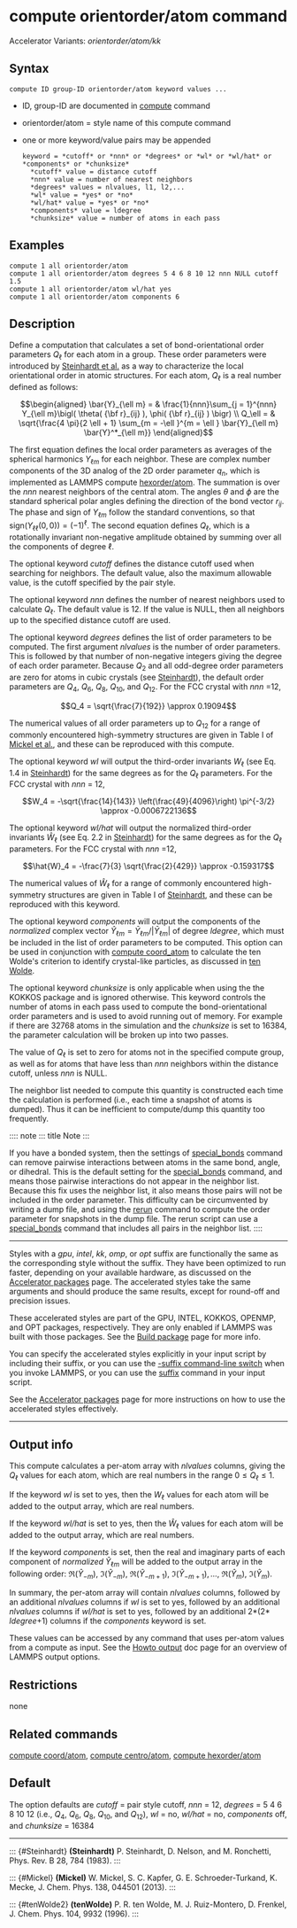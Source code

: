 # compute orientorder/atom command

Accelerator Variants: *orientorder/atom/kk*

## Syntax

``` LAMMPS
compute ID group-ID orientorder/atom keyword values ...
```

-   ID, group-ID are documented in [compute](compute) command

-   orientorder/atom = style name of this compute command

-   one or more keyword/value pairs may be appended

        keyword = *cutoff* or *nnn* or *degrees* or *wl* or *wl/hat* or *components* or *chunksize*
          *cutoff* value = distance cutoff
          *nnn* value = number of nearest neighbors
          *degrees* values = nlvalues, l1, l2,...
          *wl* value = *yes* or *no*
          *wl/hat* value = *yes* or *no*
          *components* value = ldegree
          *chunksize* value = number of atoms in each pass

## Examples

``` LAMMPS
compute 1 all orientorder/atom
compute 1 all orientorder/atom degrees 5 4 6 8 10 12 nnn NULL cutoff 1.5
compute 1 all orientorder/atom wl/hat yes
compute 1 all orientorder/atom components 6
```

## Description

Define a computation that calculates a set of bond-orientational order
parameters $Q_\ell$ for each atom in a group. These order parameters
were introduced by [Steinhardt et al.](Steinhardt) as a way to
characterize the local orientational order in atomic structures. For
each atom, $Q_\ell$ is a real number defined as follows:

$$\begin{aligned}
\bar{Y}_{\ell m} = & \frac{1}{nnn}\sum_{j = 1}^{nnn} Y_{\ell m}\bigl( \theta( {\bf r}_{ij} ), \phi( {\bf r}_{ij} ) \bigr) \\
Q_\ell  = & \sqrt{\frac{4 \pi}{2 \ell  + 1} \sum_{m = -\ell }^{m = \ell } \bar{Y}_{\ell m} \bar{Y}^*_{\ell m}}
\end{aligned}$$

The first equation defines the local order parameters as averages of the
spherical harmonics $Y_{\ell m}$ for each neighbor. These are complex
number components of the 3D analog of the 2D order parameter $q_n$,
which is implemented as LAMMPS compute
[hexorder/atom](compute_hexorder_atom). The summation is over the *nnn*
nearest neighbors of the central atom. The angles $\theta$ and $\phi$
are the standard spherical polar angles defining the direction of the
bond vector $r_{ij}$. The phase and sign of $Y_{\ell m}$ follow the
standard conventions, so that
$\mathrm{sign}(Y_{\ell\ell}(0,0)) = (-1)^\ell$. The second equation
defines $Q_\ell$, which is a rotationally invariant non-negative
amplitude obtained by summing over all the components of degree $\ell$.

The optional keyword *cutoff* defines the distance cutoff used when
searching for neighbors. The default value, also the maximum allowable
value, is the cutoff specified by the pair style.

The optional keyword *nnn* defines the number of nearest neighbors used
to calculate $Q_\ell$. The default value is 12. If the value is NULL,
then all neighbors up to the specified distance cutoff are used.

The optional keyword *degrees* defines the list of order parameters to
be computed. The first argument *nlvalues* is the number of order
parameters. This is followed by that number of non-negative integers
giving the degree of each order parameter. Because $Q_2$ and all
odd-degree order parameters are zero for atoms in cubic crystals (see
[Steinhardt](Steinhardt)), the default order parameters are $Q_4$,
$Q_6$, $Q_8$, $Q_{10}$, and $Q_{12}$. For the FCC crystal with *nnn*
=12,

$$Q_4 = \sqrt{\frac{7}{192}} \approx 0.19094$$

The numerical values of all order parameters up to $Q_{12}$ for a range
of commonly encountered high-symmetry structures are given in Table I of
[Mickel et al.](Mickel), and these can be reproduced with this compute.

The optional keyword *wl* will output the third-order invariants
$W_\ell$ (see Eq. 1.4 in [Steinhardt](Steinhardt)) for the same degrees
as for the $Q_\ell$ parameters. For the FCC crystal with *nnn* = 12,

$$W_4 = -\sqrt{\frac{14}{143}} \left(\frac{49}{4096}\right) \pi^{-3/2} \approx -0.0006722136$$

The optional keyword *wl/hat* will output the normalized third-order
invariants $\hat{W}_\ell$ (see Eq. 2.2 in [Steinhardt](Steinhardt)) for
the same degrees as for the $Q_\ell$ parameters. For the FCC crystal
with *nnn* =12,

$$\hat{W}_4 = -\frac{7}{3} \sqrt{\frac{2}{429}} \approx -0.159317$$

The numerical values of $\hat{W}_\ell$ for a range of commonly
encountered high-symmetry structures are given in Table I of
[Steinhardt](Steinhardt), and these can be reproduced with this keyword.

The optional keyword *components* will output the components of the
*normalized* complex vector
$\hat{Y}_{\ell m} = \bar{Y}_{\ell m}/|\bar{Y}_{\ell m}|$ of degree
*ldegree*, which must be included in the list of order parameters to be
computed. This option can be used in conjunction with [compute
coord_atom](compute_coord_atom) to calculate the ten Wolde\'s criterion
to identify crystal-like particles, as discussed in [ten
Wolde](tenWolde2).

The optional keyword *chunksize* is only applicable when using the the
KOKKOS package and is ignored otherwise. This keyword controls the
number of atoms in each pass used to compute the bond-orientational
order parameters and is used to avoid running out of memory. For example
if there are 32768 atoms in the simulation and the *chunksize* is set to
16384, the parameter calculation will be broken up into two passes.

The value of $Q_\ell$ is set to zero for atoms not in the specified
compute group, as well as for atoms that have less than *nnn* neighbors
within the distance cutoff, unless *nnn* is NULL.

The neighbor list needed to compute this quantity is constructed each
time the calculation is performed (i.e., each time a snapshot of atoms
is dumped). Thus it can be inefficient to compute/dump this quantity too
frequently.

:::: note
::: title
Note
:::

If you have a bonded system, then the settings of
[special_bonds](special_bonds) command can remove pairwise interactions
between atoms in the same bond, angle, or dihedral. This is the default
setting for the [special_bonds](special_bonds) command, and means those
pairwise interactions do not appear in the neighbor list. Because this
fix uses the neighbor list, it also means those pairs will not be
included in the order parameter. This difficulty can be circumvented by
writing a dump file, and using the [rerun](rerun) command to compute the
order parameter for snapshots in the dump file. The rerun script can use
a [special_bonds](special_bonds) command that includes all pairs in the
neighbor list.
::::

------------------------------------------------------------------------

Styles with a *gpu*, *intel*, *kk*, *omp*, or *opt* suffix are
functionally the same as the corresponding style without the suffix.
They have been optimized to run faster, depending on your available
hardware, as discussed on the [Accelerator packages](Speed_packages)
page. The accelerated styles take the same arguments and should produce
the same results, except for round-off and precision issues.

These accelerated styles are part of the GPU, INTEL, KOKKOS, OPENMP, and
OPT packages, respectively. They are only enabled if LAMMPS was built
with those packages. See the [Build package](Build_package) page for
more info.

You can specify the accelerated styles explicitly in your input script
by including their suffix, or you can use the [-suffix command-line
switch](Run_options) when you invoke LAMMPS, or you can use the
[suffix](suffix) command in your input script.

See the [Accelerator packages](Speed_packages) page for more
instructions on how to use the accelerated styles effectively.

------------------------------------------------------------------------

## Output info

This compute calculates a per-atom array with *nlvalues* columns, giving
the $Q_\ell$ values for each atom, which are real numbers in the range
$0 \le Q_\ell \le 1$.

If the keyword *wl* is set to yes, then the $W_\ell$ values for each
atom will be added to the output array, which are real numbers.

If the keyword *wl/hat* is set to yes, then the $\hat{W}_\ell$ values
for each atom will be added to the output array, which are real numbers.

If the keyword *components* is set, then the real and imaginary parts of
each component of *normalized* $\hat{Y}_{\ell m}$ will be added to the
output array in the following order: $\Re(\hat{Y}_{-m}),$
$\Im(\hat{Y}_{-m}),$ $\Re(\hat{Y}_{-m+1}),$
$\Im(\hat{Y}_{-m+1}), \dotsc,$ $\Re(\hat{Y}_m),$ $\Im(\hat{Y}_m).$

In summary, the per-atom array will contain *nlvalues* columns, followed
by an additional *nlvalues* columns if *wl* is set to yes, followed by
an additional *nlvalues* columns if *wl/hat* is set to yes, followed by
an additional 2\*(2\* *ldegree*+1) columns if the *components* keyword
is set.

These values can be accessed by any command that uses per-atom values
from a compute as input. See the [Howto output](Howto_output) doc page
for an overview of LAMMPS output options.

## Restrictions

none

## Related commands

[compute coord/atom](compute_coord_atom), [compute
centro/atom](compute_centro_atom), [compute
hexorder/atom](compute_hexorder_atom)

## Default

The option defaults are *cutoff* = pair style cutoff, *nnn* = 12,
*degrees* = 5 4 6 8 10 12 (i.e., $Q_4$, $Q_6$, $Q_8$, $Q_{10}$, and
$Q_{12}$), *wl* = no, *wl/hat* = no, *components* off, and *chunksize* =
16384

------------------------------------------------------------------------

::: {#Steinhardt}
**(Steinhardt)** P. Steinhardt, D. Nelson, and M. Ronchetti, Phys. Rev.
B 28, 784 (1983).
:::

::: {#Mickel}
**(Mickel)** W. Mickel, S. C. Kapfer, G. E. Schroeder-Turkand, K. Mecke,
J. Chem. Phys. 138, 044501 (2013).
:::

::: {#tenWolde2}
**(tenWolde)** P. R. ten Wolde, M. J. Ruiz-Montero, D. Frenkel, J. Chem.
Phys. 104, 9932 (1996).
:::
